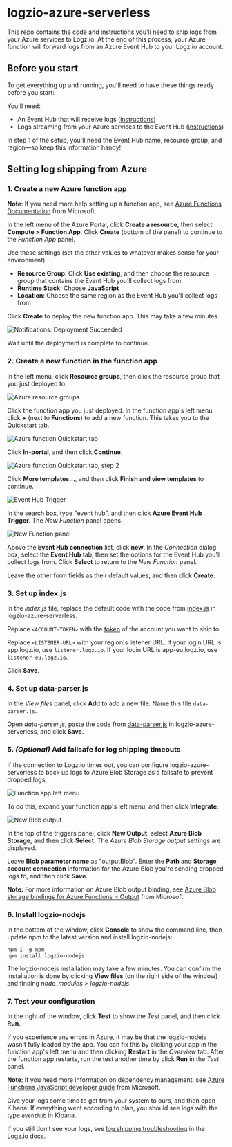 # logzio-azure-serverless
This repo contains the code and instructions you'll need to ship logs from your Azure services to Logz.io.
At the end of this process, your Azure function will forward logs from an Azure Event Hub to your Logz.io account.

## Before you start


To get everything up and running, you'll need to have these things ready before you start:

You'll need:
* An Event Hub that will receive logs
  ([instructions](https://docs.microsoft.com/en-us/azure/event-hubs/))
* Logs streaming from your Azure services to the Event Hub
  ([instructions](https://docs.microsoft.com/en-us/azure/monitoring-and-diagnostics/monitor-stream-monitoring-data-event-hubs))

In step 1 of the setup, you'll need the Event Hub name, resource group, and region—so keep this information handy!

## Setting log shipping from Azure

### 1. Create a new Azure function app

**Note**: If you need more help setting up a function app, see [Azure Functions Documentation](https://docs.microsoft.com/en-us/azure/azure-functions/) from Microsoft.

In the left menu of the Azure Portal, click **Create a resource**, then select **Compute > Function App**.
Click **Create** (bottom of the panel) to continue to the _Function App_ panel.

Use these settings (set the other values to whatever makes sense for your environment):
* **Resource Group**: Click **Use existing**, and then choose the resource group that contains the Event Hub you'll collect logs from
* **Runtime Stack**: Choose **JavaScript**
* **Location**: Choose the same region as the Event Hub you'll collect logs from

Click **Create** to deploy the new function app. This may take a few minutes.

![Notifications: Deployment Succeeded](img/notifications--go-to-resource.png)

Wait until the deployment is complete to continue.

### 2. Create a new function in the function app

In the left menu, click **Resource groups**, then click the resource group that you just deployed to.

![Azure resource groups](img/resource-groups-overview.png)

Click the function app you just deployed.
In the function app's left menu, click **+** (next to **Functions**) to add a new function.
This takes you to the Quickstart tab.

![Azure function Quickstart tab](img/function-quickstart.png)

Click **In-portal**, and then click **Continue**.

![Azure function Quickstart tab, step 2](img/function-quickstart-step-2.png)

Click **More templates...**, and then click **Finish and view templates** to continue.

![Event Hub Trigger](img/event-hub-trigger.png)

In the search box, type "event hub", and then click **Azure Event Hub Trigger**.
The _New Function_ panel opens.

![New Function panel](img/new-function-panel.png)

Above the **Event Hub connection** list, click **new**.
In the _Connection_ dialog box, select the **Event Hub** tab, then set the options for the Event Hub you'll collect logs from.
Click **Select** to return to the _New Function_ panel.

Leave the other form fields as their default values, and then click **Create**.

### 3. Set up index.js

In the _index.js_ file, replace the default code with the code from [index.js](src/index.js) in logzio-azure-serverless.

Replace `<ACCOUNT-TOKEN>` with the [token](https://app.logz.io/#/dashboard/settings/general) of the account you want to ship to.

Replace `<LISTENER-URL>` with your region's listener URL. If your login URL is app.logz.io, use `listener.logz.io`. If your login URL is app-eu.logz.io, use `listener-eu.logz.io`.

Click **Save**.

### 4. Set up data-parser.js

In the _View files_ panel, click **Add** to add a new file. Name this file `data-parser.js`.

Open _data-parser.js_, paste the code from [data-parser.js](src/data-parser.js) in logzio-azure-serverless, and click **Save**.

### 5. _(Optional)_ Add failsafe for log shipping timeouts

If the connection to Logz.io times out, you can configure logzio-azure-serverless to back up logs to Azure Blob Storage as a failsafe to prevent dropped logs.

![Function app left menu](img/function-app-menu-integrate.png)

To do this, expand your function app's left menu, and then click **Integrate**.

![New Blob output](img/new-output.png)

In the top of the triggers panel, click **New Output**, select **Azure Blob Storage**, and then click **Select**.
The _Azure Blob Storage output_ settings are displayed.

Leave **Blob parameter name** as "outputBlob".
Enter the **Path** and **Storage account connection** information for the Azure Blob you're sending dropped logs to, and then click **Save**.

**Note:** For more information on Azure Blob output binding, see [Azure Blob storage bindings for Azure Functions > Output](https://docs.microsoft.com/en-us/azure/azure-functions/functions-bindings-storage-blob#output) from Microsoft.

### 6. Install logzio-nodejs

In the bottom of the window, click **Console** to show the command line, then update npm to the latest version and install logzio-nodejs:

```pwsh
npm i -g npm
npm install logzio-nodejs
```

The logzio-nodejs installation may take a few minutes.
You can confirm the installation is done by clicking **View files** (on the right side of the window) and finding _node_modules > logzio-nodejs_.

### 7. Test your configuration

In the right of the window, click **Test** to show the _Test_ panel, and then click **Run**.

If you experience any errors in Azure, it may be that the logzio-nodejs wasn't fully loaded by the app.
You can fix this by clicking your app in the function app's left menu and then clicking **Restart** in the _Overview_ tab.
After the function app restarts, run the test another time by click **Run** in the _Test_ panel.

**Note**: If you need more information on dependency management, see [Azure Functions JavaScript developer guide](https://docs.microsoft.com/en-us/azure/azure-functions/functions-reference-node#dependency-management) from Microsoft.

Give your logs some time to get from your system to ours, and then open Kibana.
If everything went according to plan, you should see logs with the type `eventhub` in Kibana.

If you still don’t see your logs, see [log shipping troubleshooting](https://docs.logz.io/user-guide/log-shipping/log-shipping-troubleshooting.html) in the Logz.io docs.
